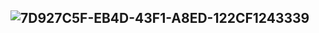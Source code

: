 
![7D927C5F-EB4D-43F1-A8ED-122CF1243339](https://github.com/user-attachments/assets/916c664e-b5c4-4fd5-9380-87b7d33c4cbc)
--
